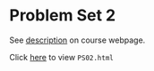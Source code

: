 # Problem Set 2

See [description](https://rudeboybert.github.io/STAT495/#problem_set_2) on course webpage.

Click [here](http://htmlpreview.github.io/?https://github.com/rudeboybert/PS02/blob/master/PS02.html) to view `PS02.html`
